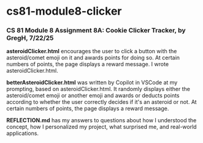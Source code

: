 # cs81-module8-clicker
### CS 81 Module 8 Assignment 8A: Cookie Clicker Tracker, by GregH, 7/22/25
**asteroidClicker.html** encourages the user to click a button with the asteroid/comet emoji on it and awards points for doing so. At certain numbers of points, the page displays a reward message. I wrote asteroidClicker.html.

**betterAsteroidClicker.html** was written by Copilot in VSCode at my prompting, based on asteroidClicker.html. It randomly displays either the asteroid/comet emoji or another emoji and awards or deducts points according to whether the user correctly decides if it's an asteroid or not. At certain numbers of points, the page displays a reward message.

**REFLECTION.md** has my answers to questions about how I understood the concept, how I personalized my project, what surprised me, and real-world applications.